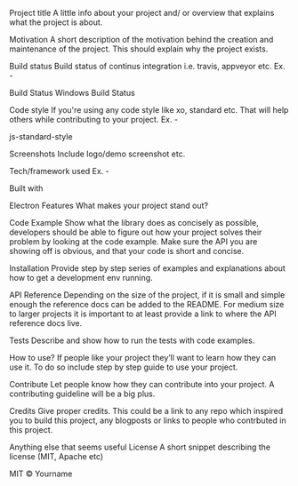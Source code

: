 Project title
A little info about your project and/ or overview that explains what the project is about.

Motivation
A short description of the motivation behind the creation and maintenance of the project. This should explain why the project exists.

Build status
Build status of continus integration i.e. travis, appveyor etc. Ex. -

Build Status Windows Build Status

Code style
If you're using any code style like xo, standard etc. That will help others while contributing to your project. Ex. -

js-standard-style

Screenshots
Include logo/demo screenshot etc.

Tech/framework used
Ex. -

Built with

Electron
Features
What makes your project stand out?

Code Example
Show what the library does as concisely as possible, developers should be able to figure out how your project solves their problem by looking at the code example. Make sure the API you are showing off is obvious, and that your code is short and concise.

Installation
Provide step by step series of examples and explanations about how to get a development env running.

API Reference
Depending on the size of the project, if it is small and simple enough the reference docs can be added to the README. For medium size to larger projects it is important to at least provide a link to where the API reference docs live.

Tests
Describe and show how to run the tests with code examples.

How to use?
If people like your project they’ll want to learn how they can use it. To do so include step by step guide to use your project.

Contribute
Let people know how they can contribute into your project. A contributing guideline will be a big plus.

Credits
Give proper credits. This could be a link to any repo which inspired you to build this project, any blogposts or links to people who contrbuted in this project.

Anything else that seems useful
License
A short snippet describing the license (MIT, Apache etc)

MIT © Yourname
